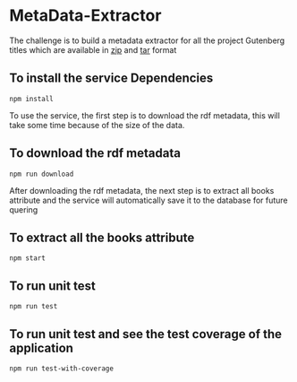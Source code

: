 # MetaData-Extractor

The challenge is to build a metadata extractor for all the project Gutenberg titles which are available in [zip](http://www.gutenberg.org/cache/epub/feeds/rdf-files.tar.zip) and [tar](http://www.gutenberg.org/cache/epub/feeds/rdf-files.tar.bz2) format

## To install the service Dependencies
```
npm install
```

To use the service, the first step is to download the rdf metadata, this will take some time because of the size of the data.

## To download the rdf metadata
```
npm run download
```
After downloading the rdf metadata, the next step is to extract all books attribute and the service will automatically save it to the database for future quering

## To extract all the books attribute
```
npm start
```

## To run unit test
```
npm run test
```

## To run unit test and see the test coverage of the application
```
npm run test-with-coverage
```


